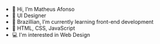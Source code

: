 - 👋 Hi, I’m Matheus Afonso
- 👀 UI Designer
- 🌱 Brazillian, I’m currently learning front-end development
- 💞️ HTML, CSS, JavaScript 
- 💻 I'm interested in Web Design

